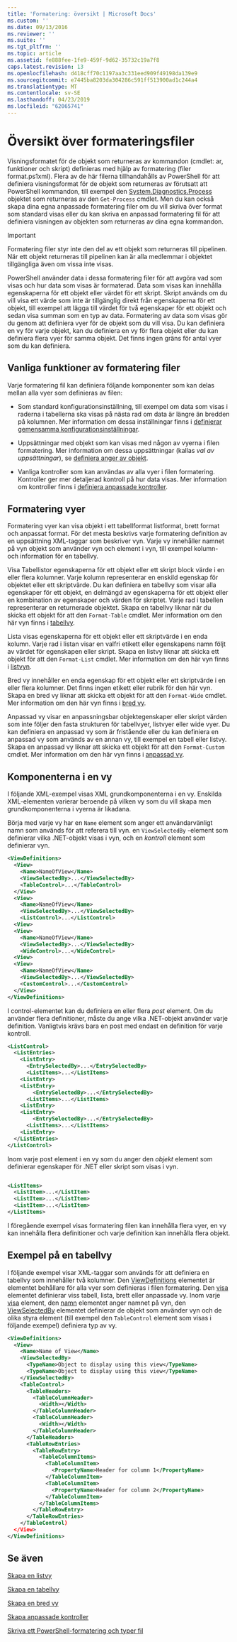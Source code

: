```yaml
---
title: 'Formatering: översikt | Microsoft Docs'
ms.custom: ''
ms.date: 09/13/2016
ms.reviewer: ''
ms.suite: ''
ms.tgt_pltfrm: ''
ms.topic: article
ms.assetid: fe888fee-1fe9-459f-9d62-35732c19a7f8
caps.latest.revision: 13
ms.openlocfilehash: d418cff70c1197aa3c331eed909f49198da139e9
ms.sourcegitcommit: e7445ba8203da304286c591ff513900ad1c244a4
ms.translationtype: MT
ms.contentlocale: sv-SE
ms.lasthandoff: 04/23/2019
ms.locfileid: "62065741"
---
```

# <a name="formatting-file-overview"></a>Översikt över formateringsfiler

Visningsformatet för de objekt som returneras av kommandon (cmdlet: ar, funktioner och skript) definieras med hjälp av formatering (filer format.ps1xml). Flera av de här filerna tillhandahålls av PowerShell för att definiera visningsformat för de objekt som returneras av förutsatt att PowerShell kommandon, till exempel den [System.Diagnostics.Process](/dotnet/api/System.Diagnostics.Process) objektet som returneras av den `Get-Process` cmdlet. Men du kan också skapa dina egna anpassade formatering filer om du vill skriva över format som standard visas eller du kan skriva en anpassad formatering fil för att definiera visningen av objekten som returneras av dina egna kommandon.

> [!IMPORTANT]
> Formatering filer styr inte den del av ett objekt som returneras till pipelinen. När ett objekt returneras till pipelinen kan är alla medlemmar i objektet tillgängliga även om vissa inte visas.

PowerShell använder data i dessa formatering filer för att avgöra vad som visas och hur data som visas är formaterad. Data som visas kan innehålla egenskaperna för ett objekt eller värdet för ett skript. Skript används om du vill visa ett värde som inte är tillgänglig direkt från egenskaperna för ett objekt, till exempel att lägga till värdet för två egenskaper för ett objekt och sedan visa summan som en typ av data. Formatering av data som visas gör du genom att definiera vyer för de objekt som du vill visa. Du kan definiera en vy för varje objekt, kan du definiera en vy för flera objekt eller du kan definiera flera vyer för samma objekt. Det finns ingen gräns för antal vyer som du kan definiera.

## <a name="common-features-of-formatting-files"></a>Vanliga funktioner av formatering filer

Varje formatering fil kan definiera följande komponenter som kan delas mellan alla vyer som definieras av filen:

- Som standard konfigurationsinställning, till exempel om data som visas i raderna i tabellerna ska visas på nästa rad om data är längre än bredden på kolumnen. Mer information om dessa inställningar finns i [definierar gemensamma konfigurationsinställningar](./defining-common-configuration-features.md).

- Uppsättningar med objekt som kan visas med någon av vyerna i filen formatering. Mer information om dessa uppsättningar (kallas *val av uppsättningar*), se [definiera anger av objekt](./defining-selection-sets.md).

- Vanliga kontroller som kan användas av alla vyer i filen formatering. Kontroller ger mer detaljerad kontroll på hur data visas. Mer information om kontroller finns i [definiera anpassade kontroller](./creating-custom-controls.md).

## <a name="formatting-views"></a>Formatering vyer

Formatering vyer kan visa objekt i ett tabellformat listformat, brett format och anpassat format. För det mesta beskrivs varje formatering definition av en uppsättning XML-taggar som beskriver vyn. Varje vy innehåller namnet på vyn objekt som använder vyn och element i vyn, till exempel kolumn- och information för en tabellvy.

Visa Tabellistor egenskaperna för ett objekt eller ett skript block värde i en eller flera kolumner. Varje kolumn representerar en enskild egenskap för objektet eller ett skriptvärde. Du kan definiera en tabellvy som visar alla egenskaper för ett objekt, en delmängd av egenskaperna för ett objekt eller en kombination av egenskaper och värden för skriptet. Varje rad i tabellen representerar en returnerade objektet. Skapa en tabellvy liknar när du skicka ett objekt för att den `Format-Table` cmdlet. Mer information om den här vyn finns i [tabellvy](./creating-a-table-view.md).

Lista visas egenskaperna för ett objekt eller ett skriptvärde i en enda kolumn. Varje rad i listan visar en valfri etikett eller egenskapens namn följt av värdet för egenskapen eller skript. Skapa en listvy liknar att skicka ett objekt för att den `Format-List` cmdlet. Mer information om den här vyn finns i [listvyn](./creating-a-list-view.md).

Bred vy innehåller en enda egenskap för ett objekt eller ett skriptvärde i en eller flera kolumner. Det finns ingen etikett eller rubrik för den här vyn. Skapa en bred vy liknar att skicka ett objekt för att den `Format-Wide` cmdlet. Mer information om den här vyn finns i [bred vy](./creating-a-wide-view.md).

Anpassad vy visar en anpassningsbar objektegenskaper eller skript värden som inte följer den fasta strukturen för tabellvyer, listvyer eller wide vyer. Du kan definiera en anpassad vy som är fristående eller du kan definiera en anpassad vy som används av en annan vy, till exempel en tabell eller listvy. Skapa en anpassad vy liknar att skicka ett objekt för att den `Format-Custom` cmdlet. Mer information om den här vyn finns i [anpassad vy](./creating-custom-controls.md).

## <a name="components-of-a-view"></a>Komponenterna i en vy

I följande XML-exempel visas XML grundkomponenterna i en vy. Enskilda XML-elementen varierar beroende på vilken vy som du vill skapa men grundkomponenterna i vyerna är likadana.

Börja med varje vy har en `Name` element som anger ett användarvänligt namn som används för att referera till vyn. en `ViewSelectedBy` -element som definierar vilka .NET-objekt visas i vyn, och en *kontroll* element som definierar vyn.

```xml
<ViewDefinitions>
  <View>
    <Name>NameOfView</Name>
    <ViewSelectedBy>...</ViewSelectedBy>
    <TableControl>...</TableControl>
  </View>
  <View>
    <Name>NameOfView</Name>
    <ViewSelectedBy>...</ViewSelectedBy>
    <ListControl>...</ListControl>
  <View>
  <View>
    <Name>NameOfView</Name>
    <ViewSelectedBy>...</ViewSelectedBy>
    <WideControl>...</WideControl>
  <View>
  <View>
    <Name>NameOfView</Name>
    <ViewSelectedBy>...</ViewSelectedBy>
    <CustomControl>...</CustomControl>
  </View>
</ViewDefinitions>

```

I control-elementet kan du definiera en eller flera *post* element. Om du använder flera definitioner, måste du ange vilka .NET-objekt använder varje definition. Vanligtvis krävs bara en post med endast en definition för varje kontroll.

```xml
<ListControl>
  <ListEntries>
    <ListEntry>
      <EntrySelectedBy>...</EntrySelectedBy>
      <ListItems>...</ListItems>
    <ListEntry>
    <ListEntry>
        <EntrySelectedBy>...</EntrySelectedBy>
      <ListItems>...</ListItems>
    <ListEntry>
    <ListEntry>
        <EntrySelectedBy>...</EntrySelectedBy>
      <ListItems>...</ListItems>
    <ListEntry>
  </ListEntries>
</ListControl>

```

Inom varje post element i en vy som du anger den *objekt* element som definierar egenskaper för .NET eller skript som visas i vyn.

```xml

<ListItems>
  <ListItem>...</ListItem>
  <ListItem>...</ListItem>
  <ListItem>...</ListItem>
</ListItems>

```

I föregående exempel visas formatering filen kan innehålla flera vyer, en vy kan innehålla flera definitioner och varje definition kan innehålla flera objekt.

## <a name="example-of-a-table-view"></a>Exempel på en tabellvy

I följande exempel visar XML-taggar som används för att definiera en tabellvy som innehåller två kolumner. Den [ViewDefinitions](./viewdefinitions-element-format.md) elementet är elementet behållare för alla vyer som definieras i filen formatering. Den [visa](./view-element-format.md) elementet definierar viss tabell, lista, brett eller anpassade vy. Inom varje [visa](./view-element-format.md) element, den [namn](./name-element-for-view-format.md) elementet anger namnet på vyn, den [ViewSelectedBy](./viewselectedby-element-format.md) elementet definierar de objekt som använder vyn och de olika styra element (till exempel den `TableControl` element som visas i följande exempel) definiera typ av vy.

```xml
<ViewDefinitions>
  <View>
    <Name>Name of View</Name>
    <ViewSelectedBy>
      <TypeName>Object to display using this view</TypeName>
      <TypeName>Object to display using this view</TypeName>
    </ViewSelectedBy>
    <TableControl>
      <TableHeaders>
        <TableColumnHeader>
          <Width></Width>
        </TableColumnHeader>
        <TableColumnHeader>
          <Width></Width>
        </TableColumnHeader>
      </TableHeaders>
      <TableRowEntries>
        <TableRowEntry>
          <TableColumnItems>
            <TableColumnItem>
              <PropertyName>Header for column 1</PropertyName>
            </TableColumnItem>
            <TableColumnItem>
              <PropertyName>Header for column 2</PropertyName>
            </TableColumnItem>
          </TableColumnItems>
        </TableRowEntry>
      </TableRowEntries>
    </TableControl)
  </View>
</ViewDefinitions>

```

## <a name="see-also"></a>Se även

[Skapa en listvy](./creating-a-list-view.md)

[Skapa en tabellvy](./creating-a-table-view.md)

[Skapa en bred vy](./creating-a-wide-view.md)

[Skapa anpassade kontroller](./creating-custom-controls.md)

[Skriva ett PowerShell-formatering och typer fil](./writing-a-powershell-formatting-file.md)
